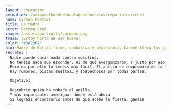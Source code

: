 ```yaml
---
layout: character
permalink: /amigasalbordedeunataquedenervios/reparto/carmenc/
name: Carmen Montiel
title: La Madre
actor: Carmen Cruz
image: /assets/portraits/carmenc.png
frase: ¡Estoy harta de ser buena!
color: "#BA2362"
bio: Madre de Natita firme, combativa y protectora, Carmen lleva los galones de la familia con naturalidad. No permite que se la tome por tonta y lucha hasta el final por lo que considera justo, aunque eso implique meterse en algún que otro entuerto.
secreto: |
  Nadie puede sacar nada contra vosotros.
  No tenéis nada que esconder, ni de qué avergonzaros. Y justo por eso, sois los únicos con libertad para moveros, preguntar, observar...
  Pero no por ello lo tenéis más fácil: El anillo de compromiso de la familia ha desaparecido ¿Será un complot contra Natita? Nadie sabe quién lo robó, ni dónde está. Vuestra misión es encontrarlo a toda costa.
  Hay rumores, pistas sueltas… y sospechosos por todas partes.

  Objetivo:

  Descubrir quién ha robado el anillo.
  Y más importante: averiguar dónde está ahora.
  Si lográis encontrarlo antes de que acabe la fiesta, ganáis
---
```

